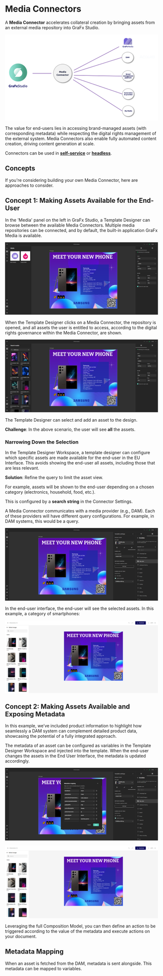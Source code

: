 # Media Connectors

A **Media Connector** accelerates collateral creation by bringing assets from an external media repository into GraFx Studio.

![screenshot-full](connector2.png)

The value for end-users lies in accessing brand-managed assets (with corresponding metadata) while respecting the digital rights management of the external system.
Media Connectors also enable fully automated content creation, driving content generation at scale.

Connectors can be used in **[self-service](/GraFx-Studio/concepts/self-service/)** or **[headless](/GraFx-Studio/concepts/headless/)**.

## Concepts

If you're considering building your own Media Connector, here are approaches to consider.

## Concept 1: Making Assets Available for the End-User

In the 'Media' panel on the left in GraFx Studio, a Template Designer can browse between the available Media Connectors. Multiple media repositories can be connected, and by default, the built-in application GraFx Media is available.

![screenshot-full](damconnector01.png)

When the Template Designer clicks on a Media Connector, the repository is opened, and all assets the user is entitled to access, according to the digital rights governance within the Media Connector, are shown.

![screenshot-full](damconnector02.png)

The Template Designer can select and add an asset to the design. 

**Challenge**: In the above scenario, the user will see **all** the assets.

### Narrowing Down the Selection

In the Template Designer Workspace, a template designer can configure which specific assets are made available for the end-user in the EU Interface. This avoids showing the end-user all assets, including those that are less relevant.

**Solution**: Refine the query to limit the asset view.

For example, assets will be shown to the end-user depending on a chosen category (electronics, household, food, etc.).

This is configured by a **search string** in the Connector Settings.

A Media Connector communicates with a media provider (e.g., DAM). Each of these providers will have different query configurations. For example, in DAM systems, this would be a query.

![screenshot-full](damconnector03.png)

In the end-user interface, the end-user will see the selected assets. In this example, a category of smartphones:

![screenshot-full](damconnector04.png)

## Concept 2: Making Assets Available and Exposing Metadata

In this example, we’ve included product information to highlight how seamlessly a DAM system can complement detailed product data, showcasing the potential of a fully integrated approach.

The metadata of an asset can be configured as variables in the Template Designer Workspace and injected into the template. When the end-user changes the assets in the End User Interface, the metadata is updated accordingly.

![screenshot-full](damconnector05.png)

![screenshot-full](damconnector06.png)

Leveraging the full Composition Model, you can then define an action to be triggered according to the value of the metadata and execute actions on your document.

## Metadata Mapping

When an asset is fetched from the DAM, metadata is sent alongside. This metadata can be mapped to variables.
